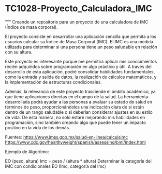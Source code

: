 # TC1028-Proyecto_Calculadora_IMC
"""
Creando un repositorio para un proyecto de una calculadora de IMC (Índice de masa corporal).

El proyecto consiste en desarrollar una aplicación sencilla que permita a los usuarios calcular su Índice de Masa Corporal (IMC). El IMC es una medida utilizada para determinar si una persona tiene un peso saludable en relación con su altura.

Este proyecto es interesante porque me permitirá aplicar mis conocimientos recién adquiridos sobre programación en algo práctico y útil. A través del desarrollo de esta aplicación, podré consolidar habilidades fundamentales, como la entrada y salida de datos, la realización de cálculos matemáticos, y la implementación de estructuras condicionales.

Además, la relevancia de este proyecto trasciende el ámbito académico, ya que tiene aplicaciones directas en el campo de la salud. La herramienta desarrollada podrá ayudar a las personas a evaluar su estado de salud en términos de peso, proporcionándoles una indicación clara de si están dentro de un rango saludable o si deberían considerar ajustes en su estilo de vida. De esta manera, no solo estaré mejorando mis habilidades en programación, sino también creando algo que puede tener un impacto positivo en la vida de los demás.

Fuentes: https://www.imss.gob.mx/salud-en-linea/calculaimc
         https://www.cdc.gov/healthyweight/spanish/assessing/bmi/index.html

Ejemplo de Algoritmo: 

EO (peso, altura)
Imc = peso / (altura * altura)
Determinar la categoría del IMC con condicionales
EO (Imc, categoría del Imc)
